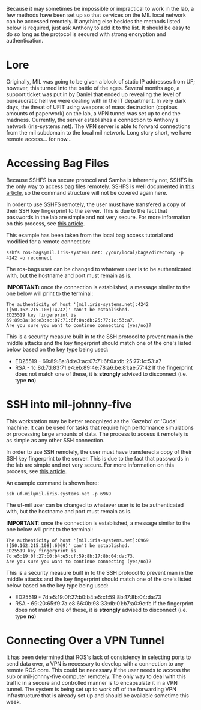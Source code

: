 Because it may sometimes be impossible or impractical to work in the lab, a few methods have been set up so that services on the MIL local network can be accessed remotely. If anything else besides the methods listed below is required, just ask Anthony to add it to the list. It should be easy to do so long as the protocol is secured with strong encryption and authentication.

# Lore

Originally, MIL was going to be given a block of static IP addresses from UF; however, this turned into the battle of the ages. Several months ago, a support ticket was put in by Daniel that ended up revealing the level of bureaucratic hell we were dealing with in the IT department. In very dark days, the threat of UFIT using weapons of mass destruction (copious amounts of paperwork) on the lab, a VPN tunnel was set up to end the madness. Currently, the server establishes a connection to Anthony's network (iris-systems.net). The VPN server is able to forward connections from the mil subdomain to the local mil network. Long story short, we have remote access... for now...

# Accessing Bag Files

Because SSHFS is a secure protocol and Samba is inherently not, SSHFS is the only way to access bag files remotely. SSHFS is well documented in [this article](https://github.com/uf-mil/Sub8/wiki/Accessing-Bag-Files), so the command structure will not be covered again here.

In order to use SSHFS remotely, the user must have transfered a copy of their SSH key fingerprint to the server. This is due to the fact that passwords in the lab are simple and not very secure. For more information on this process, see [this article](https://github.com/uf-mil/Sub8/wiki/SSH-Keys).

This example has been taken from the local bag access tutorial and modified for a remote connection:

    sshfs ros-bags@mil.iris-systems.net: /your/local/bags/directory -p 4242 -o reconnect

The ros-bags user can be changed to whatever user is to be authenticated with, but the hostname and port must remain as is.

**IMPORTANT:** once the connection is established, a message similar to the one below will print to the terminal:

    The authenticity of host '[mil.iris-systems.net]:4242 ([50.162.215.108]:4242)' can't be established.
    ED25519 key fingerprint is 69:89:8a:8d:e3:ac:07:71:6f:0a:db:25:77:1c:53:a7.
    Are you sure you want to continue connecting (yes/no)?

This is a security measure built in to the SSH protocol to prevent man in the middle attacks and the key fingerprint should match one of the one's listed below based on the key type being used:
* ED25519 - 69:89:8a:8d:e3:ac:07:71:6f:0a:db:25:77:1c:53:a7
* RSA - 1c:8d:7d:83:71:e4:eb:89:4e:78:a6:be:81:ae:77:42
If the fingerprint does not match one of these, it is **strongly** advised to disconnect (i.e. type **no**)

# SSH into mil-johnny-five

This workstation may be better recognized as the 'Gazebo' or 'Cuda' machine. It can be used for tasks that require high performance simulations or processing large amounts of data. The process to access it remotely is as simple as any other SSH connection.

In order to use SSH remotely, the user must have transfered a copy of their SSH key fingerprint to the server. This is due to the fact that passwords in the lab are simple and not very secure. For more information on this process, see [this article](https://github.com/uf-mil/Sub8/wiki/SSH-Keys).

An example command is shown here:

    ssh uf-mil@mil.iris-systems.net -p 6969

The uf-mil user can be changed to whatever user is to be authenticated with, but the hostname and port must remain as is.

**IMPORTANT:** once the connection is established, a message similar to the one below will print to the terminal:

    The authenticity of host '[mil.iris-systems.net]:6969 ([50.162.215.108]:6969)' can't be established.
    ED25519 key fingerprint is 7d:e5:19:0f:27:b0:b4:e5:cf:59:8b:17:8b:04:da:73.
    Are you sure you want to continue connecting (yes/no)?

This is a security measure built in to the SSH protocol to prevent man in the middle attacks and the key fingerprint should match one of the one's listed below based on the key type being used:
* ED25519 - 7d:e5:19:0f:27:b0:b4:e5:cf:59:8b:17:8b:04:da:73
* RSA - 69:20:65:f9:7a:e8:66:0b:98:33:db:01:b7:a0:9c:fc
If the fingerprint does not match one of these, it is **strongly** advised to disconnect (i.e. type **no**)

# Connecting Over a VPN Tunnel

It has been determined that ROS's lack of consistency in selecting ports to send data over, a VPN is necessary to develop with a connection to any remote ROS core. This could be necessary if the user needs to access the sub or mil-johnny-five computer remotely. The only way to deal with this traffic in a secure and controlled manner is to encapsulate it in a VPN tunnel. The system is being set up to work off of the forwarding VPN infrastructure that is already set up and should be available sometime this week.